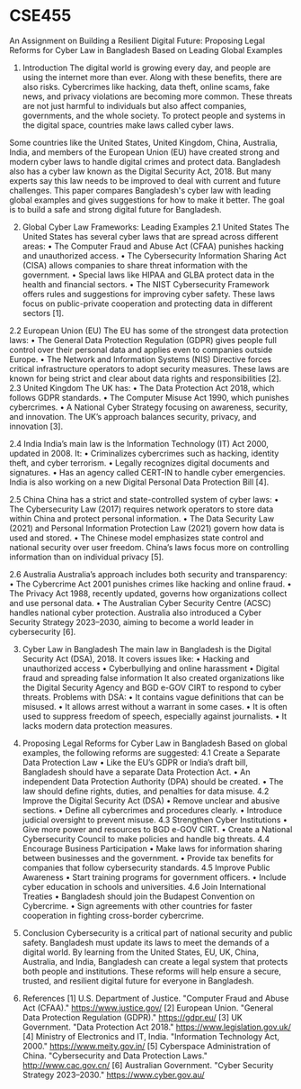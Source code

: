 # CSE455
An Assignment on  Building a Resilient Digital Future: Proposing Legal Reforms for Cyber Law in Bangladesh Based on Leading Global Examples
1. Introduction
The digital world is growing every day, and people are using the internet more than ever. Along with these benefits, there are also risks. Cybercrimes like hacking, data theft, online scams, fake news, and privacy violations are becoming more common. These threats are not just harmful to individuals but also affect companies, governments, and the whole society. To protect people and systems in the digital space, countries make laws called cyber laws.

Some countries like the United States, United Kingdom, China, Australia, India, and members of the European Union (EU) have created strong and modern cyber laws to handle digital crimes and protect data. Bangladesh also has a cyber law known as the Digital Security Act, 2018. But many experts say this law needs to be improved to deal with current and future challenges. This paper compares Bangladesh's cyber law with leading global examples and gives suggestions for how to make it better. The goal is to build a safe and strong digital future for Bangladesh.

2. Global Cyber Law Frameworks: Leading Examples
2.1 United States
The United States has several cyber laws that are spread across different areas:
•	The Computer Fraud and Abuse Act (CFAA) punishes hacking and unauthorized access.
•	The Cybersecurity Information Sharing Act (CISA) allows companies to share threat information with the government.
•	Special laws like HIPAA and GLBA protect data in the health and financial sectors.
•	The NIST Cybersecurity Framework offers rules and suggestions for improving cyber safety.
These laws focus on public-private cooperation and protecting data in different sectors [1].

2.2 European Union (EU)
The EU has some of the strongest data protection laws:
•	The General Data Protection Regulation (GDPR) gives people full control over their personal data and applies even to companies outside Europe.
•	The Network and Information Systems (NIS) Directive forces critical infrastructure operators to adopt security measures.
These laws are known for being strict and clear about data rights and responsibilities [2].
2.3 United Kingdom
The UK has:
•	The Data Protection Act 2018, which follows GDPR standards.
•	The Computer Misuse Act 1990, which punishes cybercrimes.
•	A National Cyber Strategy focusing on awareness, security, and innovation.
The UK’s approach balances security, privacy, and innovation [3].

2.4 India
India’s main law is the Information Technology (IT) Act 2000, updated in 2008. It:
•	Criminalizes cybercrimes such as hacking, identity theft, and cyber terrorism.
•	Legally recognizes digital documents and signatures.
•	Has an agency called CERT-IN to handle cyber emergencies.
India is also working on a new Digital Personal Data Protection Bill [4].

2.5 China
China has a strict and state-controlled system of cyber laws:
•	The Cybersecurity Law (2017) requires network operators to store data within China and protect personal information.
•	The Data Security Law (2021) and Personal Information Protection Law (2021) govern how data is used and stored.
•	The Chinese model emphasizes state control and national security over user freedom.
China’s laws focus more on controlling information than on individual privacy [5].

2.6 Australia
Australia’s approach includes both security and transparency:
•	The Cybercrime Act 2001 punishes crimes like hacking and online fraud.
•	The Privacy Act 1988, recently updated, governs how organizations collect and use personal data.
•	The Australian Cyber Security Centre (ACSC) handles national cyber protection.
Australia also introduced a Cyber Security Strategy 2023–2030, aiming to become a world leader in cybersecurity [6].

3. Cyber Law in Bangladesh
The main law in Bangladesh is the Digital Security Act (DSA), 2018. It covers issues like:
•	Hacking and unauthorized access
•	Cyberbullying and online harassment
•	Digital fraud and spreading false information
It also created organizations like the Digital Security Agency and BGD e-GOV CIRT to respond to cyber threats.
Problems with DSA:
•	It contains vague definitions that can be misused.
•	It allows arrest without a warrant in some cases.
•	It is often used to suppress freedom of speech, especially against journalists.
•	It lacks modern data protection measures.

4. Proposing Legal Reforms for Cyber Law in Bangladesh
Based on global examples, the following reforms are suggested:
4.1 Create a Separate Data Protection Law
•	Like the EU’s GDPR or India’s draft bill, Bangladesh should have a separate Data Protection Act.
•	An independent Data Protection Authority (DPA) should be created.
•	The law should define rights, duties, and penalties for data misuse.
4.2 Improve the Digital Security Act (DSA)
•	Remove unclear and abusive sections.
•	Define all cybercrimes and procedures clearly.
•	Introduce judicial oversight to prevent misuse.
4.3 Strengthen Cyber Institutions
•	Give more power and resources to BGD e-GOV CIRT.
•	Create a National Cybersecurity Council to make policies and handle big threats.
4.4 Encourage Business Participation
•	Make laws for information sharing between businesses and the government.
•	Provide tax benefits for companies that follow cybersecurity standards.
4.5 Improve Public Awareness
•	Start training programs for government officers.
•	Include cyber education in schools and universities.
4.6 Join International Treaties
•	Bangladesh should join the Budapest Convention on Cybercrime.
•	Sign agreements with other countries for faster cooperation in fighting cross-border cybercrime.

5. Conclusion
Cybersecurity is a critical part of national security and public safety. Bangladesh must update its laws to meet the demands of a digital world. By learning from the United States, EU, UK, China, Australia, and India, Bangladesh can create a legal system that protects both people and institutions. These reforms will help ensure a secure, trusted, and resilient digital future for everyone in Bangladesh.

6. References
[1] U.S. Department of Justice. "Computer Fraud and Abuse Act (CFAA)." https://www.justice.gov/
[2] European Union. "General Data Protection Regulation (GDPR)." https://gdpr.eu/
[3] UK Government. "Data Protection Act 2018." https://www.legislation.gov.uk/
[4] Ministry of Electronics and IT, India. "Information Technology Act, 2000." https://www.meity.gov.in/
[5] Cyberspace Administration of China. "Cybersecurity and Data Protection Laws." http://www.cac.gov.cn/
[6] Australian Government. "Cyber Security Strategy 2023–2030." https://www.cyber.gov.au/

